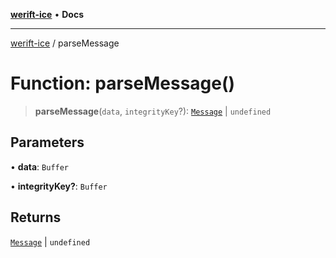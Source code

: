 [**werift-ice**](../README.md) • **Docs**

***

[werift-ice](../globals.md) / parseMessage

# Function: parseMessage()

> **parseMessage**(`data`, `integrityKey`?): [`Message`](../classes/Message.md) \| `undefined`

## Parameters

• **data**: `Buffer`

• **integrityKey?**: `Buffer`

## Returns

[`Message`](../classes/Message.md) \| `undefined`
